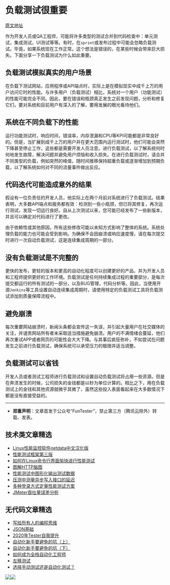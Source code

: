 # 负载测试很重要

[原文地址](https://www.blazemeter.com/blog/why-load-testing-is-important/)


作为开发人员或QA工程师，可能将许多类型的测试合并到代码检查中：单元测试，集成测试，UI测试等等。有时，在`sprint`或发布过程中可能会忽略负载测试。毕竟，如果系统现在工作正常。这个想法是错误的，在某些时候会带来巨大损失。下面分享一下负载测试为什么如此重要。

## 负载测试模拟真实的用户场景
 

在负载下测试网站，应用程序或API端点时，实际上是在模拟现实中成千上万的用户访问它时的性能。与许多用户（负载测试）相比，系统对一个用户（功能测试）的性能可能完全不同。因此，要在错误和瓶颈真正发生之前发现问题，分析和修复它们，要对系统和目前用户有深入的了解，要用发展的眼光看待他们。
 

## 系统在不同负载下的性能
 
运行功能测试时，响应时间，错误率，内存泄漏和CPU等KPI可能都是非常良好的。但是，当扩展到成千上万的用户并在更大范围内运行测试时，他们可能会突然下降甚至停止工作，这些都是需要开发人员注意。进行负载测试，以了解系统何时何地发生故障，解决问题并避免用户烦恼和收入损失。在进行负载测试时，请合并不同类型的负载，例如突然的峰值，随时间推移保持超重负载或逐渐增加到预期负载，以了解系统如何对不同的流量事件做出反应。
 

## 代码迭代可能造成意外的结果
 

假设有一位负责任的开发人员，他实际上在两个月前对系统进行了负载测试。结果表明，大多数API端点和服务都有效：检测到一些小瓶颈，但已将其修复，再次运行测试，发现一切运行良好。自从上次测试以来，您可能已经发布了一些新版本，并且可以确定对代码进行了更改。

由于依赖性或其他原因，所有这些修改可能以未知方式影响了整体的系统。系统处理负载的能力也可能会受到影响。为确保不会因崩溃或响应速度慢，请在每次提交时进行一次自动负载测试，这是连续集成周期的一部分。

## 没有负载测试是不完整的

更快的发布，更轻的版本和更高的自动化程度可以创建更好的产品，并为开发人员和工程师提供更好的工作环境。负载测试是任何持续集成过程的重要部分，是每次提交都运行的所有测试的一部分，以及BUG管理，代码分析等。因此，当使用开源`Jenkins`等工具设置自动连续集成周期时，请使用特定的负载测试工具将负载测试添加到质量保障流程中。

## 避免崩溃

每次重要网站崩溃时，新闻头条都会宣传这一失误，并引起大量用户在社交媒体的关注，并谴责网站所有者未采取适当措施避免崩溃。用户的不满情绪会蔓延，他们再次重试APP或者网页的可能性会大大下降。与其事后疯狂弥补，不如尝试在问题发生之前进行负载测试，确保系统可以承受压力的极限并适当调整。


## 负载测试可以省钱

开发人员或者测试工程师进行负载测试和设置自动负载测试将占用一些资源。但是在奔溃发生的时候，公司损失的金钱都是以秒为单位计算的。相比之下，用在负载测试上的金钱和其他资源就微乎其微了，虽然这些投入表面看起来在大多数情况下都是没有直接受益的。

---
* **郑重声明**：文章首发于公众号“FunTester”，禁止第三方（腾讯云除外）转载、发表。

## 技术类文章精选

- [Linux性能监控软件netdata中文汉化版](https://mp.weixin.qq.com/s/fdXtK-5WwKnxjLZdyg6-nA)
- [性能测试框架第三版](https://mp.weixin.qq.com/s/Mk3PoH7oJX7baFmbeLtl_w)
- [如何在Linux命令行界面愉快进行性能测试](https://mp.weixin.qq.com/s/fwGqBe1SpA2V0lPfAOd04Q)
- [图解HTTP脑图](https://mp.weixin.qq.com/s/100Vm8FVEuXs0x6rDGTipw)
- [性能测试中图形化输出测试数据](https://mp.weixin.qq.com/s/EMvpYIsszdwBJFPIxztTvA)
- [压测中测量异步写入接口的延迟](https://mp.weixin.qq.com/s/odvK1iYgg4eRVtOOPbq15w)
- [多种登录方式定量性能测试方案](https://mp.weixin.qq.com/s/WuZ2h2rr0rNBgEvQVioacA)
- [JMeter吞吐量误差分析](https://mp.weixin.qq.com/s/jHKmFNrLmjpihnoigNNCSg)

## 无代码文章精选

- [写给所有人的编程思维](https://mp.weixin.qq.com/s/Oj33UCnYfbUgzsBzEm2GPQ)
- [JSON基础](https://mp.weixin.qq.com/s/tnQmAFfFbRloYp8J9TYurw)
- [2020年Tester自我提升](https://mp.weixin.qq.com/s/vuhUp85_6Sbg6ReAN3TTSQ)
- [自动化新手要避免的坑（上）](https://mp.weixin.qq.com/s/MjcX40heTRhEgCFhInoqYQ)
- [自动化新手要避免的坑（下）](https://mp.weixin.qq.com/s/azDUo1IO5JgkJIS9n1CMRg)
- [如何成为全栈自动化工程师](https://mp.weixin.qq.com/s/j2rQ3COFhg939KLrgKr_bg)
- [左移测试](https://mp.weixin.qq.com/s/8zXkWV4ils17hUqlXIpXSw)
- [选择手动测试还是自动化测试？](https://mp.weixin.qq.com/s/4haRrfSIp5Plgm_GN98lRA)

![](https://mmbiz.qpic.cn/mmbiz_jpg/13eN86FKXzCxr0Sa2MXpNKicZE024zJm73r4hrjticMMYViagtaSXxwsyhmRmOrdXPXfS5zB2ILHtaqNSoWGRwa8Q/640?wx_fmt=jpeg&tp=webp&wxfrom=5&wx_lazy=1&wx_co=1)![](https://mmbiz.qpic.cn/mmbiz_gif/13eN86FKXzCPsneTRDBzskVY9GpIhbl6e3JpwysPqAbM7Z80J1EZrIYpTO7YSD40Cp9hOicibdV3GIbVTcEapgqA/640?wx_fmt=gif&tp=webp&wxfrom=5&wx_lazy=1&wx_co=1)